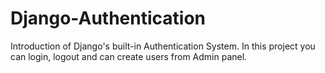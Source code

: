 # Django-Authentication
Introduction of Django's built-in Authentication System. In this project you can login, logout and can create users from Admin panel.
